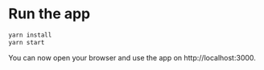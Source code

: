 # Run the app

```sh
yarn install
yarn start
```

You can now open your browser and use the app on http://localhost:3000.